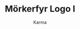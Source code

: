 ---
title: Mörkerfyr Logo I
images: ["/img/gallery/Morkerfyr_white_l.png", "/img/gallery/Morkerfyr_Black.png"]
author: Karma
---